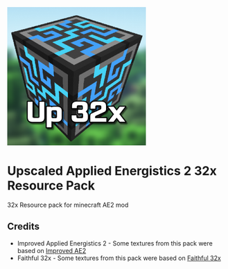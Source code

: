 <img src="pack.png" width="320" height="320"/>

# Upscaled Applied Energistics 2 32x Resource Pack
32x Resource pack for minecraft AE2 mod

## Credits
- Improved Applied Energistics 2 - Some textures from this pack were based on [Improved AE2](https://www.curseforge.com/minecraft/texture-packs/improved-applied-energistics-2)
- Faithful 32x - Some textures from this pack were based on [Faithful 32x](https://github.com/Faithful-Resource-Pack/Faithful-32x-Java)